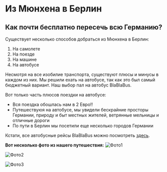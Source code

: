 # Из Мюнхена в Берлин
## Как почти бесплатно пересечь всю Германию?

Существует несколько способов добраться из Мюнхена в Берлин: 
1. На самолете
2. На поезде
3. На машине
4. На автобусе

Несмотря на все изобилие транспорта, существуют плюсы и минусы в каждом из них. Мы решили ехать на автобусе, так как это был самый бюджетный вариант. Наш выбор пал на автобус BlaBlaBus.

Вот только часть плюсов поездки на автобусе:
- Вся поездка обошлась нам в 2 Евро!!
- Путешествуюя на автобусе, мы увидели бескрайние просторы Германии, природу и быт местных жителей, ветрянные мельницы и отличные дороги
- По пути в Берлин мы посетили еще несколько городов Германии

Кстати, все автобусные рейсы BlaBlaBus можно посмотреть [здесь](https://www.blablacar.ru/bus).

**Вот несколько фото из нашего путешествия:**
![Фото1](https://zagranportal.ru/wp-content/uploads/2018/06/bus-germanii.jpg)

![Фото2](https://mbhn.ru/assets/uploads/common/ab5eb75e6eaca5ef910d0c3fc9fe4709.jpg)

![Фото3](https://ezdili-znaem.com/wp-content/uploads/2011/08/avtoban-v-germanii-6.jpg?x35324)

